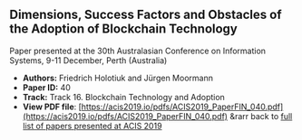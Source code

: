 ## Dimensions, Success Factors and Obstacles of the Adoption of Blockchain Technology

Paper presented at the 30th Australasian Conference on Information Systems, 9-11 December, Perth (Australia)
- **Authors:** Friedrich Holotiuk and Jürgen Moormann
- **Paper ID:** 40
- **Track:** Track 16. Blockchain Technology and Adoption
- **View PDF file**: [https://acis2019.io/pdfs/ACIS2019_PaperFIN_040.pdf](https://acis2019.io/pdfs/ACIS2019_PaperFIN_040.pdf)
&rarr back to [full list of papers presented at ACIS 2019](https://acis2019.io/)